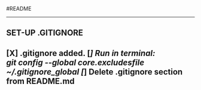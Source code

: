 #README

------------------------
## SET-UP .GITIGNORE
[X] .gitignore added.
[_] Run in terminal:  
	git config --global core.excludesfile ~/.gitignore_global
[_] Delete .gitignore section from README.md
------------------------

